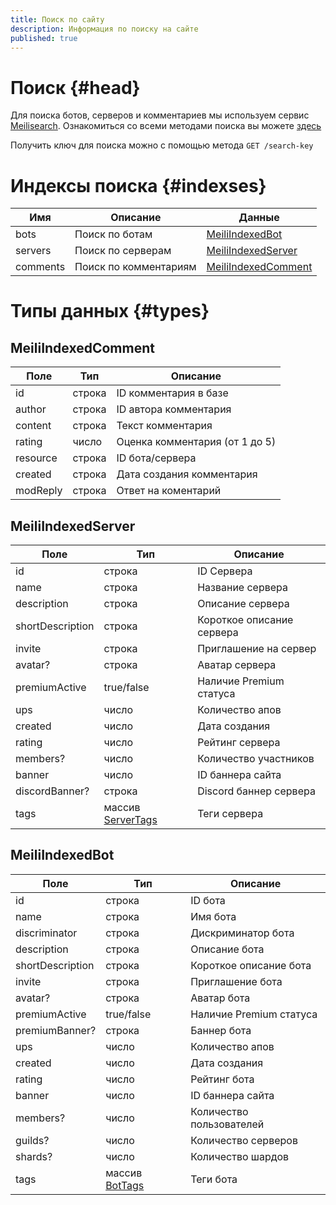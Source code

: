 ```yaml
---
title: Поиск по сайту
description: Информация по поиску на сайте
published: true
---
```


# Поиск {#head}

Для поиска ботов, серверов и комментариев мы используем сервис [Meilisearch](https://www.meilisearch.com). Ознакомиться со всеми методами поиска вы можете [здесь](https://www.meilisearch.com/docs/reference/api/overview)

Получить ключ для поиска можно с помощью метода `GET /search-key`

# Индексы поиска {#indexses}

| Имя      | Описание              | Данные                                      |
| -------- | --------------------- | ------------------------------------------- |
| bots     | Поиск по ботам        | [MeiliIndexedBot](#meiliindexedbot)         |
| servers  | Поиск по серверам     | [MeiliIndexedServer](#meiliindexedserver)   |
| comments | Поиск по комментариям | [MeiliIndexedComment](#meiliindexedcomment) |

# Типы данных {#types}

## MeiliIndexedComment

| Поле     | Тип    | Описание                       |
| -------- | ------ | ------------------------------ |
| id       | строка | ID комментария в базе          |
| author   | строка | ID автора комментария          |
| content  | строка | Текст комментария              |
| rating   | число  | Оценка комментария (от 1 до 5) |
| resource | строка | ID бота/сервера                |
| created  | строка | Дата создания комментария      |
| modReply | строка | Ответ на коментарий            |

## MeiliIndexedServer

| Поле             | Тип                                    | Описание                  |
| ---------------- | -------------------------------------- | ------------------------- |
| id               | строка                                 | ID Сервера                |
| name             | строка                                 | Название сервера          |
| description      | строка                                 | Описание сервера          |
| shortDescription | строка                                 | Короткое описание сервера |
| invite           | строка                                 | Приглашение на сервер     |
| avatar?          | строка                                 | Аватар сервера            |
| premiumActive    | true/false                             | Наличие Premium статуса   |
| ups              | число                                  | Количество апов           |
| created          | число                                  | Дата создания             |
| rating           | число                                  | Рейтинг сервера           |
| members?         | число                                  | Количество участников     |
| banner           | число                                  | ID баннера сайта          |
| discordBanner?   | строка                                 | Discord баннер сервера    |
| tags             | массив [ServerTags](/api/servers#tags) | Теги сервера              |

## MeiliIndexedBot

| Поле             | Тип                              | Описание                 |
| ---------------- | -------------------------------- | ------------------------ |
| id               | строка                           | ID бота                  |
| name             | строка                           | Имя бота                 |
| discriminator    | строка                           | Дискриминатор бота       |
| description      | строка                           | Описание бота            |
| shortDescription | строка                           | Короткое описание бота   |
| invite           | строка                           | Приглашение бота         |
| avatar?          | строка                           | Аватар бота              |
| premiumActive    | true/false                       | Наличие Premium статуса  |
| premiumBanner?   | строка                           | Баннер бота              |
| ups              | число                            | Количество апов          |
| created          | число                            | Дата создания            |
| rating           | число                            | Рейтинг бота             |
| banner           | число                            | ID баннера сайта         |
| members?         | число                            | Количество пользователей |
| guilds?          | число                            | Количество серверов      |
| shards?          | число                            | Количество шардов        |
| tags             | массив [BotTags](/api/bots#tags) | Теги бота                |
